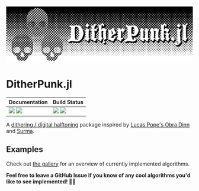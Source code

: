 ![](./docs/logo/DitheredPunk.png)
# DitherPunk.jl

| **Documentation**                                                     | **Build Status**                                      |
|:--------------------------------------------------------------------- |:----------------------------------------------------- |
| [![][docs-stab-img]][docs-stab-url] [![][docs-dev-img]][docs-dev-url] | [![][ci-img]][ci-url] [![][codecov-img]][codecov-url] |


A [dithering / digital halftoning](https://en.wikipedia.org/wiki/Dither) package inspired by [Lucas Pope's Obra Dinn](https://obradinn.com) and [Surma](https://surma.dev/things/ditherpunk/).

## Examples
Check out [the gallery](https://adrhill.github.io/DitherPunk.jl/dev/generated/gallery/) for an overview of currently implemented algorithms.


**Feel free to leave a GitHub Issue if you know of any cool  algorithms you'd like to see implemented! 🔬🔧**

[docs-stab-img]: https://img.shields.io/badge/docs-stable-blue.svg
[docs-stab-url]: https://adrhill.github.io/DitherPunk.jl/stable

[docs-dev-img]: https://img.shields.io/badge/docs-main-blue.svg
[docs-dev-url]: https://adrhill.github.io/DitherPunk.jl/dev

[ci-img]: https://github.com/adrhill/DitherPunk.jl/workflows/CI/badge.svg
[ci-url]: https://github.com/adrhill/DitherPunk.jl/actions

[codecov-img]: https://codecov.io/gh/adrhill/DitherPunk.jl/branch/master/graph/badge.svg
[codecov-url]: https://codecov.io/gh/adrhill/DitherPunk.jl